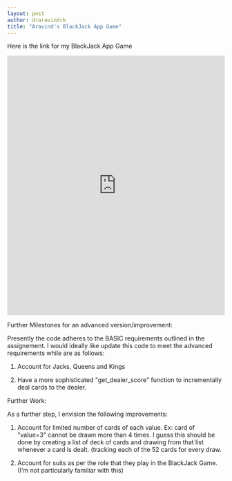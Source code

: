 ```yaml
---
layout: post
author: draravindrk
title: "Aravind's BlackJack App Game"
---
```


Here is the link for my BlackJack App Game

<iframe src="https://trinket.io/embed/python/5d00e5912b" width="100%" height="600" frameborder="0" marginwidth="0" marginheight="0" allowfullscreen></iframe>


Further Milestones for an advanced version/improvement:

Presently the code adheres to the BASIC requirements outlined in the assignement.
I would ideally like update this code to meet the advanced requirements while are as follows:

1. Account for Jacks, Queens and Kings

2. Have a more sophisticated "get_dealer_score" function to incrementally deal cards to the dealer.

Further Work:

As a further step, I envision the following improvements:

1. Account for limited number of cards of each value. Ex: card of "value=3" cannot be drawn more than 4 times. I guess this should be done by creating a list of deck of cards and drawing from that list whenever a card is dealt. (tracking each of the 52 cards for every draw.

2. Account for suits as per the role that they play in the BlackJack Game. (I'm not particularly familiar with this)

